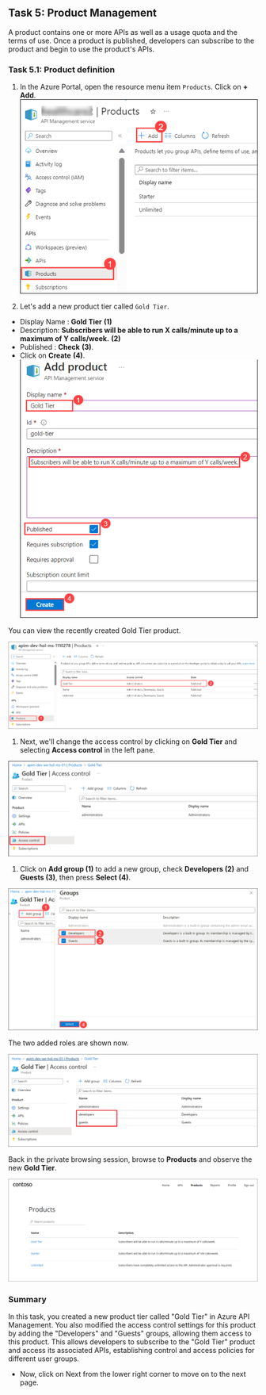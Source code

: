 ## Task 5: Product Management

A product contains one or more APIs as well as a usage quota and the terms of use. Once a product is published, developers can subscribe to the product and begin to use the product's APIs.

### Task 5.1: Product definition

1. In the Azure Portal, open the resource menu item `Products`. Click on **+ Add**.
   ![APIM Products](media3/products1.png)

1. Let's add a new product tier called `Gold Tier`.

- Display Name : **Gold Tier** **(1)**
- Description: **Subscribers will be able to run X calls/minute up to a maximum of Y calls/week.** **(2)**
- Published : **Check** **(3)**.
- Click on **Create** **(4)**.
  ![APIM Add Product](media3/add-product.png)

You can view the recently created Gold Tier product.

![APIM Add Product](media3/P5-T5.1-S3.png)

1. Next, we'll change the access control by clicking on **Gold Tier** and selecting **Access control** in the left pane.

![APIM Add Product Access](media3/04.png)

1. Click on **Add group (1)** to add a new group, check **Developers (2)** and **Guests (3)**, then press **Select (4)**.

![APIM Add Product Access](media3/P5-T5.1-addgrp.png)

The two added roles are shown now.

![APIM Developer Portal Added Product](media3/05.png)

Back in the private browsing session, browse to **Products** and observe the new **Gold Tier**.

![APIM Developer Portal Added Product](media3/06.png)

### Summary

In this task, you created a new product tier called "Gold Tier" in Azure API Management. You also modified the access control settings for this product by adding the "Developers" and "Guests" groups, allowing them access to this product. This allows developers to subscribe to the "Gold Tier" product and access its associated APIs, establishing control and access policies for different user groups.

- Now, click on Next from the lower right corner to move on to the next page.

